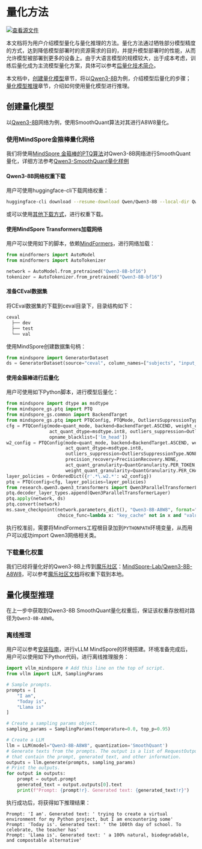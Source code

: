 # 量化方法

[![查看源文件](https://mindspore-website.obs.cn-north-4.myhuaweicloud.com/website-images/master/resource/_static/logo_source.svg)](https://gitee.com/mindspore/docs/blob/master/docs/vllm_mindspore/docs/source_zh_cn/user_guide/supported_features/quantization/quantization.md)

本文档将为用户介绍模型量化与量化推理的方法。量化方法通过牺牲部分模型精度的方式，达到降低模型部署时的资源需求的目的，并提升模型部署时的性能，从而允许模型被部署到更多的设备上。由于大语言模型的规模较大，出于成本考虑，训练后量化成为主流模型量化方案，具体可以参考[后量化技术简介](https://gitee.com/mindspore/golden-stick/blob/master/mindspore_gs/ptq/README_CN.md)。

本文档中，[创建量化模型](#创建量化模型)章节，将以[Qwen3-8B](https://huggingface.co/Qwen/Qwen3-8B)为例，介绍模型后量化的步骤；[量化模型推理](#量化模型推理)章节，介绍如何使用量化模型进行推理。

## 创建量化模型

以[Qwen3-8B](https://huggingface.co/Qwen/Qwen3-8B)网络为例，使用SmoothQuant算法对其进行A8W8量化。

### 使用MindSpore金箍棒量化网络

我们将使用[MindSpore 金箍棒的PTQ算法](https://gitee.com/mindspore/golden-stick/blob/master/mindspore_gs/ptq/ptq/README_CN.md)对Qwen3-8B网络进行SmoothQuant量化，详细方法参考[Qwen3-SmoothQuant量化样例](todo)

#### Qwen3-8B网络权重下载

用户可使用huggingface-cli下载网络权重：

```bash
huggingface-cli download --resume-download Qwen/Qwen3-8B --local-dir Qwen3-8B-bf16
```

或可以使用[其他下载方式](../../../getting_started/quick_start/quick_start.md#下载模型)，进行权重下载。

#### 使用MindSpore Transformers加载网络

用户可以使用如下的脚本，依赖[MindFormers](https://gitee.com/mindspore/mindformers)，进行网络加载：

```python
from mindformers import AutoModel
from mindformers import AutoTokenizer

network = AutoModel.from_pretrained("Qwen3-8B-bf16")
tokenizer = AutoTokenizer.from_pretrained("Qwen3-8B-bf16")
```

#### 准备CEval数据集

将CEval数据集的下载到ceval目录下，目录结构如下：

```bash
ceval
  ├── dev
  ├── test
  └── val
```

使用MindSpore创建数据集句柄：

```python
from mindspore import GeneratorDataset
ds = GeneratorDataset(source="ceval", column_names=["subjects", "input_ids", "labels"])
```

#### 使用金箍棒进行后量化

用户可使用如下Python脚本，进行模型后量化：

```python
from mindspore import dtype as msdtype
from mindspore_gs.ptq import PTQ
from mindspore_gs.common import BackendTarget
from mindspore_gs.ptq import PTQConfig, PTQMode, OutliersSuppressionType, QuantGranularity, PrecisionRecovery
cfg = PTQConfig(mode=quant_mode, backend=BackendTarget.ASCEND, weight_quant_dtype=msdtype.int8,
                act_quant_dtype=msdtype.int8, outliers_suppression=OutliersSuppressionType.SMOOTH,
                opname_blacklist=['lm_head'])
w2_config = PTQConfig(mode=quant_mode, backend=BackendTarget.ASCEND, weight_quant_dtype=msdtype.int8,
                      act_quant_dtype=msdtype.int8,
                      outliers_suppression=OutliersSuppressionType.NONE,
                      precision_recovery=PrecisionRecovery.NONE,
                      act_quant_granularity=QuantGranularity.PER_TOKEN,
                      weight_quant_granularity=QuantGranularity.PER_CHANNEL)
layer_policies = OrderedDict({r'.*\.w2.*': w2_config})
ptq = PTQ(config=cfg, layer_policies=layer_policies)
from research.qwen3.qwen3_transformers import Qwen3ParallelTransformerLayer
ptq.decoder_layer_types.append(Qwen3ParallelTransformerLayer)
ptq.apply(network, ds)
ptq.convert(network)
ms.save_checkpoint(network.parameters_dict(), "Qwen3-8B-A8W8", format="safetensors",
                   choice_func=lambda x: "key_cache" not in x and "value_cache" not in x and "float_weight" not in x)
```

执行校准前，需要将MindFormers工程根目录加到`PYTHONPATH`环境变量，从而用户可以成功import Qwen3网络相关类。

### 下载量化权重

我们已经将量化好的Qwen3-8B上传到[魔乐社区](https://modelers.cn)：[MindSpore-Lab/Qwen3-8B-A8W8](https://modelers.cn/models/MindSpore-Lab/Qwen3-8B-A8W8)，可以参考[魔乐社区文档](https://modelers.cn/docs/zh/openmind-hub-client/0.9/basic_tutorial/download.html)将权重下载到本地。

## 量化模型推理

在上一步中获取到Qwen3-8B SmoothQuant量化权重后，保证该权重存放相对路径为`Qwen3-8B-A8W8`。

### 离线推理

用户可以参考[安装指南](../../../getting_started/installation/installation.md)，进行vLLM MindSpore的环境搭建。环境准备完成后，用户可以使用如下Python代码，进行离线推理服务：

```python
import vllm_mindspore # Add this line on the top of script.
from vllm import LLM, SamplingParams

# Sample prompts.
prompts = [
    "I am",
    "Today is",
    "Llama is"
]

# Create a sampling params object.
sampling_params = SamplingParams(temperature=0.0, top_p=0.95)

# Create a LLM
llm = LLM(model="Qwen3-8B-A8W8", quantization='SmoothQuant')
# Generate texts from the prompts. The output is a list of RequestOutput objects
# that contain the prompt, generated text, and other information.
outputs = llm.generate(prompts, sampling_params)
# Print the outputs.
for output in outputs:
    prompt = output.prompt
    generated_text = output.outputs[0].text
    print(f"Prompt: {prompt!r}. Generated text: {generated_text!r}")
```

执行成功后，将获得如下推理结果：

```text
Prompt: 'I am'. Generated text: ' trying to create a virtual environment for my Python project, but I am encountering some'
Prompt: 'Today is'. Generated text: ' the 100th day of school. To celebrate, the teacher has'
Prompt: 'Llama is'. Generated text: ' a 100% natural, biodegradable, and compostable alternative'
```
